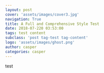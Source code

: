 ```yaml
---
layout: post
cover: 'assets/images/cover3.jpg'
navigation: True
title: A Full and Comprehensive Style Test
date: 2018-07-220 03:53:00
tags: test content
subclass: 'post tag-test tag-content'
logo: 'assets/images/ghost.png'
author: casper
categories: casper
---
```


test